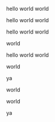 hello world world

hello world world

hello world world

world

hello world world

world

ya

world

world

ya

